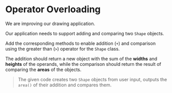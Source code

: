 # Operator Overloading

We are improving our drawing application.

Our application needs to support adding and comparing two `Shape` objects.

Add the corresponding methods to enable addition (`+`) and comparison using the greater than (`>`) operator for the `Shape` class.

The addition should return a new object with the sum of the **widths** and **heights** of the operands, while the comparison should return the result of comparing the **areas** of the objects.

>The given code creates two `Shape` objects from user input, outputs the `area()` of their addition and compares them.